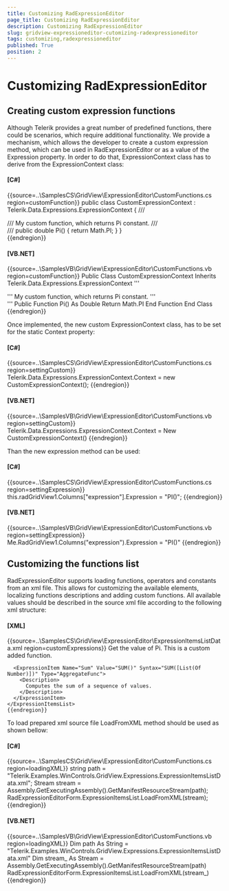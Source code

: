 ```yaml
---
title: Customizing RadExpressionEditor
page_title: Customizing RadExpressionEditor
description: Customizing RadExpressionEditor
slug: gridview-expressioneditor-cutomizing-radexpressioneditor
tags: customizing,radexpressioneditor
published: True
position: 2
---
```


# Customizing RadExpressionEditor



## Creating custom expression functions

Although Telerik provides a great number of predefined functions, there could be scenarios,
          which require additional functionality. We provide a mechanism,
          which allows the developer to create a custom expression method,
          which can be used in RadExpressionEditor or as a value of the Expression property.
          In order to do that, ExpressionContext class has to
          derive from the ExpressionContext class:
        

#### __[C#]__

{{source=..\SamplesCS\GridView\ExpressionEditor\CustomFunctions.cs region=customFunction}}
	    public class CustomExpressionContext : Telerik.Data.Expressions.ExpressionContext
	    {
	        /// <summary>
	        /// My custom function, which returns Pi constant.
	        /// </summary>
	        /// <returns></returns>
	        public double Pi()
	        {
	            return Math.PI;
	        }
	    }   
	{{endregion}}



#### __[VB.NET]__

{{source=..\SamplesVB\GridView\ExpressionEditor\CustomFunctions.vb region=customFunction}}
	Public Class CustomExpressionContext
	    Inherits Telerik.Data.Expressions.ExpressionContext
	    ''' <summary>
	    ''' My custom function, which returns Pi constant.
	    ''' </summary>
	    ''' <returns></returns>
	    Public Function Pi() As Double
	        Return Math.PI
	    End Function
	End Class
	{{endregion}}



Once implemented, the new custom ExpressionContext class,
          has to be set for the static Context property:
        

#### __[C#]__

{{source=..\SamplesCS\GridView\ExpressionEditor\CustomFunctions.cs region=settingCustom}}
	            Telerik.Data.Expressions.ExpressionContext.Context = new CustomExpressionContext();
	{{endregion}}



#### __[VB.NET]__

{{source=..\SamplesVB\GridView\ExpressionEditor\CustomFunctions.vb region=settingCustom}}
	        Telerik.Data.Expressions.ExpressionContext.Context = New CustomExpressionContext()
	{{endregion}}



Than the new expression method can be used:

        

#### __[C#]__

{{source=..\SamplesCS\GridView\ExpressionEditor\CustomFunctions.cs region=settingExpression}}
	            this.radGridView1.Columns["expression"].Expression = "PI()";
	{{endregion}}



#### __[VB.NET]__

{{source=..\SamplesVB\GridView\ExpressionEditor\CustomFunctions.vb region=settingExpression}}
	        Me.RadGridView1.Columns("expression").Expression = "PI()"
	{{endregion}}



## Customizing the functions list

RadExpressionEditor supports loading functions, operators and
          constants from an xml file. This allows for customizing the available elements,
          localizing functions descriptions and adding custom functions.
          All available values should be described in the source xml file according to the
          following xml structure:
        

#### __[XML]__

{{source=..\SamplesCS\GridView\ExpressionEditor\ExpressionItemsListData.xml region=customExpressions}}
	<?xml version="1.0" encoding="utf-8" ?>
	<ExpressionItemsList>
	  <!-- Custom functions -->
	  <ExpressionItem Name="GetPi (Custom Function)" Value="PI()" Syntax="PI()" Type="OtherFunc">
	    <Description>
	      Get the value of Pi. This is a custom added function.
	    </Description>
	  </ExpressionItem>
	
	  <ExpressionItem Name="Sum" Value="SUM()" Syntax="SUM([List(Of Number)])" Type="AggregateFunc">
	    <Description>
	      Computes the sum of a sequence of values.
	    </Description>
	  </ExpressionItem>
	</ExpressionItemsList>
	{{endregion}}



To load prepared xml source file LoadFromXML method should be used as shown bellow:

        

#### __[C#]__

{{source=..\SamplesCS\GridView\ExpressionEditor\CustomFunctions.cs region=loadingXML}}
	            string path = "Telerik.Examples.WinControls.GridView.Expressions.ExpressionItemsListData.xml";
	            Stream stream = Assembly.GetExecutingAssembly().GetManifestResourceStream(path);
	            RadExpressionEditorForm.ExpressionItemsList.LoadFromXML(stream);
	{{endregion}}



#### __[VB.NET]__

{{source=..\SamplesVB\GridView\ExpressionEditor\CustomFunctions.vb region=loadingXML}}
	        Dim path As String = "Telerik.Examples.WinControls.GridView.Expressions.ExpressionItemsListData.xml"
	        Dim stream_ As Stream = Assembly.GetExecutingAssembly().GetManifestResourceStream(path)
	        RadExpressionEditorForm.ExpressionItemsList.LoadFromXML(stream_)
	{{endregion}}


